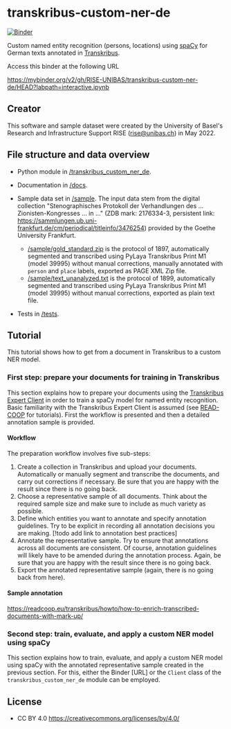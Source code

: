 # transkribus-custom-ner-de
[![Binder](https://mybinder.org/badge_logo.svg)](https://mybinder.org/v2/gh/RISE-UNIBAS/transkribus-custom-ner-de/HEAD?labpath=interactive.ipynb)

Custom named entity recognition (persons, locations) using [spaCy](https://spacy.io/) for German texts annotated in [Transkribus](https://readcoop.eu/transkribus/?sc=Transkribus).

Access this binder at the following URL

https://mybinder.org/v2/gh/RISE-UNIBAS/transkribus-custom-ner-de/HEAD?labpath=interactive.ipynb

## Creator
This software and sample dataset were created by the University of Basel's Research and Infrastructure Support RISE (rise@unibas.ch) in May 2022.

## File structure and data overview
- Python module in [/transkribus_custom_ner_de](https://github.com/RISE-UNIBAS/transkribus-custom-ner-de/tree/main/transkribus_custum_ner_de).

- Documentation in [/docs](https://github.com/RISE-UNIBAS/transkribus-custom-ner-de/tree/main/docs).

- Sample data set in [/sample](https://github.com/RISE-UNIBAS/transkribus-custom-ner-de/tree/main/sample). The input data stem from the digital collection "Stenographisches Protokoll der Verhandlungen des ... Zionisten-Kongresses ... in ..." (ZDB mark: 2176334-3, persistent link: https://sammlungen.ub.uni-frankfurt.de/cm/periodical/titleinfo/3476254) provided by the Goethe University Frankfurt.
  - [/sample/gold_standard.zip](https://github.com/RISE-UNIBAS/transkribus-custom-ner-de/tree/main/sample/gold_standard.zip) is the protocol of 1897, automatically segmented and transcribed using PyLaya Transkribus Print M1 (model 39995) without manual corrections, manually annotated with `person` and `place` labels, exported as PAGE XML Zip file.
  - [/sample/text_unanalyzed.txt](https://github.com/RISE-UNIBAS/transkribus-custom-ner-de/tree/main/sample/text_unanalyzed.txt) is the protocol of 1899, automatically segmented and transcribed using PyLaya Transkribus Print M1 (model 39995) without manual corrections, exported as plain text file.

- Tests in [/tests](https://github.com/RISE-UNIBAS/transkribus-custom-ner-de/tree/main/tests).

## Tutorial

This tutorial shows how to get from a document in Transkribus to a custom NER model. 

### First step: prepare your documents for training in Transkribus

This section explains how to prepare your documents using the [Transkribus Expert Client](https://readcoop.eu/transkribus/download/) in order to train a spaCy model for named entity recognition. Basic familiarity with the Transkribus Expert Client is assumed (see [READ-COOP](https://readcoop.eu/transkribus/resources/how-to-guides/) for tutorials). First the workflow is presented and then a detailed annotation sample is provided.

#### Workflow

The preparation workflow involves five sub-steps:

1. Create a collection in Transkribus and upload your documents. Automatically or manually segment and transcribe the documents, and carry out corrections if necessary. Be sure that you are happy with the result since there is no going back.
2. Choose a representative sample of all documents. Think about the required sample size and make sure to include as much variety as possible.
3. Define which entities you want to annotate and specify annotation guidelines.  Try to be explicit in recording all annotation decisions you are making. [!todo add link to annotation best practices]
4. Annotate the representative sample. Try to ensure that annotations across all documents are consistent. Of course, annotation guidelines will likely have to be amended during the annotation process. Again, be sure that you are happy with the result since there is no going back.
5. Export the annotated representative sample (again, there is no going back from here).

#### Sample annotation

https://readcoop.eu/transkribus/howto/how-to-enrich-transcribed-documents-with-mark-up/

### Second step: train, evaluate, and apply a custom NER model using spaCy 

This section explains how to train, evaluate, and apply a custom NER model using spaCy with the annotated representative sample created in the previous section. For this, either the Binder [URL] or the `Client` class of the `transkribus_custom_ner_de` module can be employed.

## License

- CC BY 4.0 https://creativecommons.org/licenses/by/4.0/
